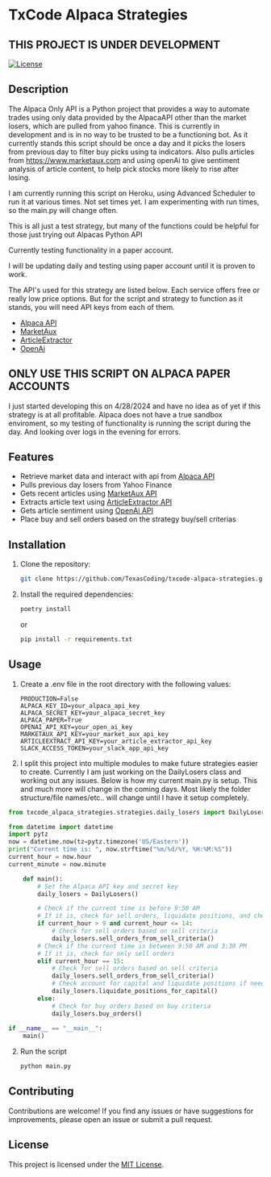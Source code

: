 # TxCode Alpaca Strategies

## THIS PROJECT IS UNDER DEVELOPMENT

[![License](https://img.shields.io/badge/license-MIT-blue.svg)](https://github.com/your-username/alpaca-only-api/blob/main/LICENSE)

## Description

The Alpaca Only API is a Python project that provides a way to automate trades using only data provided by the AlpacaAPI other than the market losers, which are pulled from yahoo finance. This is currently in development and is in no way to be trusted to be a functioning bot. As it currently stands this script should be once a day and it picks the losers from previous day to filter buy picks using ta indicators. Also pulls articles from https://www.marketaux.com and using openAi to give sentiment analysis of article content, to help pick stocks more likely to rise after losing.

I am currently running this script on Heroku, using Advanced Scheduler to run it at various times. Not set times yet. I am experimenting with run times, so the main.py will change often.

This is all just a test strategy, but many of the functions could be helpful for those just trying out Alpacas Python API

Currently testing functionality in a paper account. 

I will be updating daily and testing using paper account until it is proven to work.

The API's used for this strategy are listed below. Each service offers free or really low price options. But for the script and strategy to function as it stands, you will need API keys from each of them.

- [Alpaca API](https://alpaca.markets/)
- [MarketAux](https://www.marketaux.com/)
- [ArticleExtractor](https://www.articlextractor.com/)
- [OpenAi](https://platform.openai.com)

## ONLY USE THIS SCRIPT ON ALPACA PAPER ACCOUNTS
I just started developing this on 4/28/2024 and have no idea as of yet if this strategy is at all profitable. Alpaca does not have a true sandbox enviroment, so my testing of functionality is running the script during the day. And looking over logs in the evening for errors.

## Features

- Retrieve market data and interact with api from [Alpaca API](https://alpaca.markets/)
- Pulls previous day losers from Yahoo Finance 
- Gets recent articles using [MarketAux API](https://www.marketaux.com/) 
- Extracts article text using [ArticleExtractor API](https://www.articlextractor.com/) 
- Gets article sentiment using [OpenAi API](https://platform.openai.com) 
- Place buy and sell orders based on the strategy buy/sell criterias

## Installation

1. Clone the repository:

    ```bash
    git clone https://github.com/TexasCoding/txcode-alpaca-strategies.git
    ```

2. Install the required dependencies:

    ```bash
    poetry install
    ```
    or

    ```bash
    pip install -r requirements.txt
    ```

## Usage

1. Create a .env file in the root directory with the following values:

    ```properties
    PRODUCTION=False
    ALPACA_KEY_ID=your_alpaca_api_key
    ALPACA_SECRET_KEY=your_alpaca_secret_key
    ALPACA_PAPER=True
    OPENAI_API_KEY=your_open_ai_key
    MARKETAUX_API_KEY=your_market_aux_api_key
    ARTICLEEXTRACT_API_KEY=your_article_extractor_api_key
    SLACK_ACCESS_TOKEN=your_slack_app_api_key
    ```
2. I split this project into multiple modules to make future strategies easier to create. Currently I am just working on the DailyLosers class and working out any issues. Below is how my current main.py is setup. This and much more will change in the coming days. Most likely the folder structure/file names/etc.. will change until I have it setup completely.

```python
from txcode_alpaca_strategies.strategies.daily_losers import DailyLosers

from datetime import datetime
import pytz
now = datetime.now(tz=pytz.timezone('US/Eastern'))
print("Current time is: ", now.strftime("%m/%d/%Y, %H:%M:%S"))
current_hour = now.hour
current_minute = now.minute

    def main():
        # Set the Alpaca API key and secret key
        daily_losers = DailyLosers()

        # Check if the current time is before 9:50 AM
        # If it is, check for sell orders, liquidate positions, and check for buy orders
        if current_hour > 9 and current_hour <= 14:
            # Check for sell orders based on sell criteria
            daily_losers.sell_orders_from_sell_criteria()
        # Check if the current time is between 9:50 AM and 3:30 PM
        # If it is, check for only sell orders
        elif current_hour == 15:
            # Check for sell orders based on sell criteria
            daily_losers.sell_orders_from_sell_criteria()
            # Check account for capital and liquidate positions if needed
            daily_losers.liquidate_positions_for_capital()
        else:
            # Check for buy orders based on buy criteria
            daily_losers.buy_orders()
        
if __name__ == "__main__":
    main()
```

2. Run the script

    ```bash
    python main.py
    ```

## Contributing

Contributions are welcome! If you find any issues or have suggestions for improvements, please open an issue or submit a pull request.

## License

This project is licensed under the [MIT License](https://github.com/your-username/alpaca-only-api/blob/main/LICENSE).
